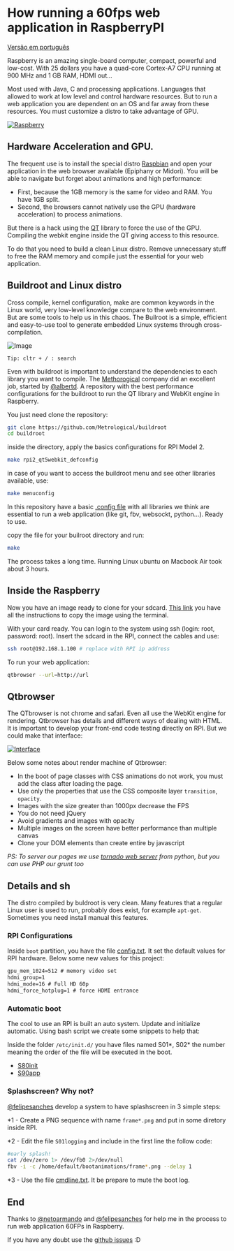 # How running a 60fps web application in RaspberryPI

[Versão em português](https://github.com/zehfernandes/rpi-webapplication/blob/master/README_pt.md)

Raspberry is an amazing single-board computer, compact, powerful and low-cost. With 25 dollars you have a quad-core Cortex-A7 CPU running at 900 MHz and 1 GB RAM, HDMI out...

Most used with Java, C and processing applications. Languages that allowed to work at low level and control hardware resources. But to run a web application you are dependent on an OS and far away from these resources. You must customize a distro to take advantage of GPU.

[![Raspberry](https://dl.dropboxusercontent.com/u/8015936/D3/raspa.jpg)](https://dl.dropboxusercontent.com/u/8015936/D3/rasp.mp4)

## Hardware Acceleration and GPU.

The frequent use is to install the special distro [Raspbian](https://www.raspbian.org/) and open your application in the web browser available (Epiphany or Midori). You will be able to navigate but forget about animations and high performance:
- First, because the 1GB memory is the same for video and RAM. You have 1GB split.
- Second, the browsers cannot natively use the GPU (hardware acceleration) to process animations.

But there is a hack using the [QT](https://en.wikipedia.org/wiki/Qt_(software)) library to force the use of the GPU. Compiling the webkit engine inside the QT giving access to this resource.

To do that you need to build a clean Linux distro. Remove unnecessary stuff to free the RAM memory and compile just the essential for your web application.

## Buildroot and Linux distro

Cross compile, kernel configuration, make are common keywords in the Linux world, very low-level knowledge compare to the web environment. But are some tools to help us in this chaos. The Builroot is a simple, efficient and easy-to-use tool to generate embedded Linux systems through cross-compilation.

![Image](http://cellux.github.io/articles/diy-linux-with-buildroot-part-1/buildroot.png)

```
Tip: cltr + / : search
```

Even with buildroot is important to understand the dependencies to each library you want to compile.
The [Methorogical](https://github.com/Metrological/buildroot)  company did an excellent job, started by [@albertd](https://github.com/albertd). A repository with the best performance configurations for the buildroot to run the QT library and WebKit engine in Raspberry.

You just need clone the repository:

```sh
git clone https://github.com/Metrological/buildroot
cd buildroot
```

inside the directory, apply the basics configurations for RPI Model 2.

```sh
make rpi2_qt5webkit_defconfig
```

in case of you want to access the buildroot menu and see other libraries available, use:

```sh
make menuconfig
```

In this repository have a basic [.config file](https://github.com/zehfernandes/rpi-webapplication/blob/master/snippets/.config) with all libraries we think are essential to run a web application  (like git, fbv, websockt, python...). Ready to use.

copy the file for your builroot directory and run:

```sh
make
```

The process takes a long time. Running Linux ubuntu on Macbook Air took about 3 hours.

## Inside the Raspberry

Now you have an image ready to clone for your sdcard. [This link](https://github.com/Metrological/buildroot#deploying-on-a-raspberry-pi-2) you have all the instructions to copy the image using the terminal.

With your card ready. You can login to the system using ssh (login: root, password: root). Insert the sdcard in the RPI, connect the cables and use:

```sh
ssh root@192.168.1.100 # replace with RPI ip address
```

To run your web application:

```sh
qtbrowser --url=http://url
```

## Qtbrowser

The QTbrowser is not chrome and safari. Even all use the WebKit engine for rendering. Qtbrowser has details and different ways of dealing with HTML. It is important to develop your front-end code testing directly on RPI. But we could make that interface:

[![Interface](https://dl.dropboxusercontent.com/u/8015936/D3/interface.png)](https://dl.dropboxusercontent.com/u/8015936/D3/rpi-interface.mp4)

Below some notes about render machine of Qtbrowser:

- In the boot of page classes with CSS animations do not work, you must add the class after loading the page.
- Use only the properties that use the CSS composite layer
`transition`,` opacity`.
- Images with the size greater than 1000px decrease the FPS
- You do not need jQuery
- Avoid gradients and images with opacity
- Multiple images on the screen have better performance than multiple canvas
- Clone your DOM elements than create entire by javascript

_PS: To server our pages we use [tornado web server](http://www.tornadoweb.org/en/stable/) from python, but you can use PHP our grunt too_

## Details and sh

The distro compiled by buldroot is very clean. Many features that a regular Linux user is used to run, probably does exist, for example `apt-get`. Sometimes you need install manual this features.

### RPI Configurations

Inside `boot` partition, you have the file [config.txt](https://github.com/zehfernandes/rpi-webapplication/blob/master/snippets/config.txt). It set the default values for RPI hardware. Below some new values for this project:

```txt
gpu_mem_1024=512 # memory video set
hdmi_group=1
hdmi_mode=16 # Full HD 60p
hdmi_force_hotplug=1 # force HDMI entrance
```

### Automatic boot

The cool to use an RPI is built an auto system. Update and initialize automatic. Using bash script we create some snippets to help that:


Inside the folder `/etc/init.d/` you have files named S01*, S02* the number meaning the order of the file will be executed in the boot.

- [S80init](https://github.com/zehfernandes/rpi-webapplication/blob/master/snippets/S80init)
- [S90app](https://github.com/zehfernandes/rpi-webapplication/blob/master/snippets/S90apps)


### Splashscreen? Why not?

[@felipesanches](https://github.com/felipesanches) develop a system to have splashscreen in 3 simple steps:

*1 - Create a PNG sequence with name `frame*.png` and put in some diretory inside RPI.

*2 - Edit the file `S01logging` and include in the first line the follow code:
```sh
#early splash!
cat /dev/zero 1> /dev/fb0 2>/dev/null
fbv -i -c /home/default/bootanimations/frame*.png --delay 1
```

*3 - Use the file [cmdline.txt](https://github.com/zehfernandes/rpi-webapplication/blob/master/snippets/cmdline.txt). It be prepare to mute the boot log.

## End

Thanks to [@netoarmando](https://github.com/netoarmando) and [@felipesanches](https://github.com/felipesanches) for help me in the process to run web application 60FPs in Raspberry.

If you have any doubt use the [github issues](https://github.com/zehfernandes/rpi-webapplication/issues) :D
